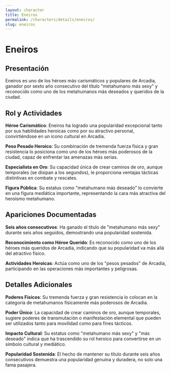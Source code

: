 ```yaml
---
layout: character
title: Eneiros
permalink: /characters/details/eneiros/
slug: eneiros
---
```


# Eneiros

## Presentación

Eneiros es uno de los héroes más carismáticos y populares de Arcadia, ganador por sexto año consecutivo del título "metahumano más sexy" y reconocido como uno de los metahumanos más deseados y queridos de la ciudad.

## Rol y Actividades

**Héroe Carismático**: Eneiros ha logrado una popularidad excepcional tanto por sus habilidades heroicas como por su atractivo personal, convirtiéndose en un ícono cultural en Arcadia.

**Peso Pesado Heroico**: Su combinación de tremenda fuerza física y gran resistencia lo posiciona como uno de los héroes más poderosos de la ciudad, capaz de enfrentar las amenazas más serias.

**Especialista en Oro**: Su capacidad única de crear caminos de oro, aunque temporales (se disipan a los segundos), le proporciona ventajas tácticas distintivas en combate y rescates.

**Figura Pública**: Su estatus como "metahumano más deseado" lo convierte en una figura mediática importante, representando la cara más atractiva del heroísmo metahumano.

## Apariciones Documentadas

**Seis años consecutivos**: Ha ganado el título de "metahumano más sexy" durante seis años seguidos, demostrando una popularidad sostenida.

**Reconocimiento como Héroe Querido**: Es reconocido como uno de los héroes más queridos de Arcadia, indicando que su popularidad va más allá del atractivo físico.

**Actividades Heroicas**: Actúa como uno de los "pesos pesados" de Arcadia, participando en las operaciones más importantes y peligrosas.

## Detalles Adicionales

**Poderes Físicos**: Su tremenda fuerza y gran resistencia lo colocan en la categoría de metahumanos físicamente más poderosos de Arcadia.

**Poder Único**: La capacidad de crear caminos de oro, aunque temporales, sugiere poderes de transmutación o manifestación elemental que pueden ser utilizados tanto para movilidad como para fines tácticos.

**Impacto Cultural**: Su estatus como "metahumano más sexy" y "más deseado" indica que ha trascendido su rol heroico para convertirse en un símbolo cultural y mediático.

**Popularidad Sostenida**: El hecho de mantener su título durante seis años consecutivos demuestra una popularidad genuina y duradera, no solo una fama pasajera.